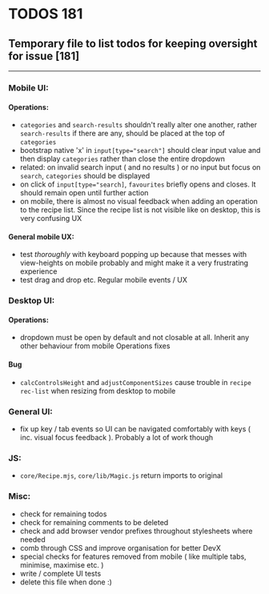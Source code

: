 # TODOS 181
## Temporary file to list todos for keeping oversight for issue [181]

---

### Mobile UI:
#### Operations:
- `categories` and `search-results` shouldn't really alter one another, rather `search-results` if there are any, should be placed at the top of `categories`
- bootstrap native 'x' in `input[type="search"]` should clear input value and then display `categories` rather than close the entire dropdown
- related: on invalid search input ( and no results ) or no input but focus on `search`, `categories` should be displayed
- on click of `input[type="search]`, `favourites` briefly opens and closes. It should remain open until further action
- on mobile, there is almost no visual feedback when adding an operation to the recipe list. Since the recipe list is not visible like on desktop, this is very confusing UX

#### General mobile UX:
- test *thoroughly* with keyboard popping up because that messes with view-heights on mobile probably and might make it a very frustrating experience
- test drag and drop etc. Regular mobile events / UX

### Desktop UI:
#### Operations:
- dropdown must be open by default and not closable at all. Inherit any other behaviour from mobile Operations fixes

#### Bug
- `calcControlsHeight` and `adjustComponentSizes` cause trouble in `recipe` `rec-list` when resizing from desktop to mobile

### General UI:
- fix up key / tab events so UI can be navigated comfortably with keys ( inc. visual focus feedback ). Probably a lot of work though

### JS:
- `core/Recipe.mjs`, `core/lib/Magic.js` return imports to original

### Misc:
- check for remaining todos
- check for remaining comments to be deleted
- check and add browser vendor prefixes throughout stylesheets where needed
- comb through CSS and improve organisation for better DevX
- special checks for features removed from mobile ( like multiple tabs, minimise, maximise etc. )
- write / complete UI tests
- delete this file when done :)

